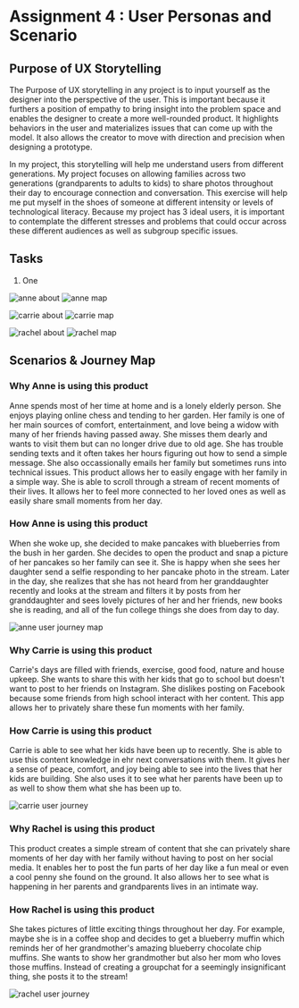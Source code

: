 # Assignment 4 : User Personas and Scenario 

## Purpose of UX Storytelling 
The Purpose of UX storytelling in any project is to input yourself as the designer into the perspective of the user. 
This is important because it furthers a position of empathy to bring insight into the problem space and enables the designer 
to create a more well-rounded product. It highlights behaviors in the user and materializes issues that
can come up with the model. It also allows the creator to move with direction and precision when designing a prototype. 

In my project, this storytelling will help me understand users from different generations. My project focuses on allowing families across two generations (grandparents to adults to kids) to share photos throughout their day to encourage connection and conversation. This exercise will help me put myself in the shoes of someone at different intensity or levels of technological literacy. Because my project has 3 ideal users, it is important to contemplate the different stresses and problems that could occur across these different audiences as well as subgroup specific issues. 

## Tasks 

1) One 

 ![anne about](https://github.com/aliakoe1/DH110/blob/main/user%20scenarios/anneabout.png)
 ![anne map](https://github.com/aliakoe1/DH110/blob/main/user%20scenarios/annemap.png)
 
 ![carrie about](https://github.com/aliakoe1/DH110/blob/main/user%20scenarios/carrieabout.png) 
 ![carrie map](https://github.com/aliakoe1/DH110/blob/main/user%20scenarios/carriemap.png) 
 
 
 ![rachel about](https://github.com/aliakoe1/DH110/blob/main/user%20scenarios/rachelabout.png) 
 ![rachel map](https://github.com/aliakoe1/DH110/blob/main/user%20scenarios/rachelmap.png) 
 
 

## Scenarios & Journey Map 

### Why Anne is using this product 

Anne spends most of her time at home and is a lonely elderly person. She enjoys playing online chess and tending to her garden. Her family is one of her main sources of comfort, entertainment, and love being a widow with many of her friends having passed away. She misses them dearly and wants to visit them but can no longer drive due to old age. She has trouble sending texts and it often takes her hours figuring out how to send a simple message. She also occassionally emails her family but sometimes runs into technical issues. This product allows her to easily engage with her family in a simple way. She is able to scroll through a stream of recent moments of their lives. It allows her to feel more connected to her loved ones as well as easily share small moments from her day. 

### How Anne is using this product 

When she woke up, she decided to make pancakes with blueberries from the bush in her garden. She decides to open the product and snap a picture of her pancakes so her family can see it. She is happy when she sees her daughter send a selfie responding to her pancake photo in the stream. Later in the day, she realizes that she has not heard from her granddaughter recently and looks at the stream and filters it by posts from her granddaughter and sees lovely pictures of her and her friends, new books she is reading, and all of the fun college things she does from day to day. 

![anne user journey map](https://github.com/aliakoe1/DH110/blob/main/user%20scenarios/annejourney.png)

### Why Carrie is using this product 

Carrie's days are filled with friends, exercise, good food, nature and house upkeep. She wants to share this with her kids that go to school but doesn't want to post to her friends on Instagram. She dislikes posting on Facebook because some friends from high school interact with her content. This app allows her to privately share these fun moments with her family. 

### How Carrie is using this product 

Carrie is able to see what her kids have been up to recently. She is able to use this content knowledge in ehr next conversations with them. It gives her a sense of peace, comfort, and joy being able to see into the lives that her kids are building. She also uses it to see what her parents have been up to as well to show them what she has been up to. 

![carrie user journey](https://github.com/aliakoe1/DH110/blob/main/user%20scenarios/carriejourney.png)


### Why Rachel is using this product 

This product creates a simple stream of content that she can privately share moments of her day with her family without having to post on her social media. It enables her to post the fun parts of her day like a fun meal or even a cool penny she found on the ground. It also allows her to see what is happening in her parents and grandparents lives in an intimate way. 

### How Rachel is using this product 

She takes pictures of little exciting things throughout her day. For example, maybe she is in a coffee shop and decides to get a blueberry muffin which reminds her of her grandmother's amazing blueberry chocolate chip muffins. She wants to show her grandmother but also her mom who loves those muffins. Instead of creating a groupchat for a seemingly insignificant thing, she posts it to the stream!

![rachel user journey](https://github.com/aliakoe1/DH110/blob/main/user%20scenarios/racheljourney.png)
